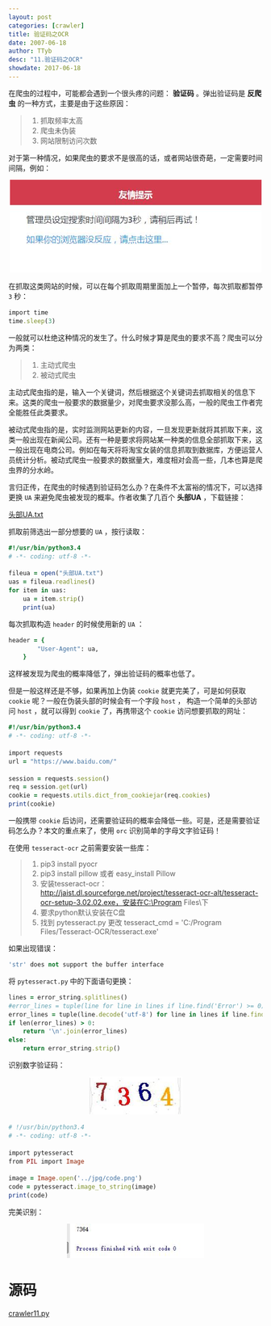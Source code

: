 ```yaml
---
layout: post
categories: [crawler]
title: 验证码之OCR
date: 2007-06-18
author: TTyb
desc: "11.验证码之OCR"
showdate: 2017-06-18
---
```


在爬虫的过程中，可能都会遇到一个很头疼的问题： **验证码** 。弹出验证码是 **反爬虫** 的一种方式，主要是由于这些原因：

>1. 抓取频率太高
>2. 爬虫未伪装
>3. 网站限制访问次数

对于第一种情况，如果爬虫的要求不是很高的话，或者网站很奇葩，一定需要时间间隔，例如：

<p style="text-align:center"><img  src="/img/crawler11/result1.jpg"/></p>

在抓取这类网站的时候，可以在每个抓取周期里面加上一个暂停，每次抓取都暂停 `3` 秒：

~~~ruby
import time
time.sleep(3)
~~~

一般就可以杜绝这种情况的发生了。什么时候才算是爬虫的要求不高？爬虫可以分为两类：

>1. 主动式爬虫
>2. 被动式爬虫

主动式爬虫指的是，输入一个关键词，然后根据这个关键词去抓取相关的信息下来。这类的爬虫一般要求的数据量少，对爬虫要求没那么高，一般的爬虫工作者完全能胜任此类要求。

被动式爬虫指的是，实时监测网站更新的内容，一旦发现更新就将其抓取下来，这类一般出现在新闻公司。还有一种是要求将网站某一种类的信息全部抓取下来，这一般出现在电商公司。例如在每天将将淘宝女装的信息抓取到数据库，方便运营人员统计分析。被动式爬虫一般要求的数据量大，难度相对会高一些，几本也算是爬虫界的分水岭。

言归正传，在爬虫的时候遇到验证码怎么办？在条件不太富裕的情况下，可以选择更换 `UA` 来避免爬虫被发现的概率。作者收集了几百个 **头部UA** ，下载链接：

<a href="/code/crawler11/头部UA.txt" target="_blank">头部UA.txt</a>

抓取前筛选出一部分想要的 `UA` ，按行读取：

~~~ruby
#!/usr/bin/python3.4
# -*- coding: utf-8 -*-

fileua = open("头部UA.txt")
uas = fileua.readlines()
for item in uas:
    ua = item.strip()
    print(ua)
~~~

每次抓取构造 `header` 的时候使用新的 `UA` ：

~~~ruby
header = {
        "User-Agent": ua,
    }
~~~

这样被发现为爬虫的概率降低了，弹出验证码的概率也低了。

但是一般这样还是不够，如果再加上伪装 `cookie` 就更完美了，可是如何获取 `cookie` 呢？一般在伪装头部的时候会有一个字段 `host` ， 构造一个简单的头部访问 `host` ，就可以得到 `cookie` 了，再携带这个 `cookie` 访问想要抓取的网址：

~~~ruby
#!/usr/bin/python3.4
# -*- coding: utf-8 -*-

import requests
url = "https://www.baidu.com/"

session = requests.session()
req = session.get(url)
cookie = requests.utils.dict_from_cookiejar(req.cookies)
print(cookie)
~~~

一般携带 `cookie` 后访问，还需要验证码的概率会降低一些。可是，还是需要验证码怎么办？本文的重点来了，使用 `orc` 识别简单的字母文字验证码！

在使用 `tesseract-ocr` 之前需要安装一些库：

>1. pip3 install pyocr
>2. pip3 install pillow 或者 easy_install Pillow
>3. 安装tesseract-ocr：http://jaist.dl.sourceforge.net/project/tesseract-ocr-alt/tesseract-ocr-setup-3.02.02.exe，安装在C:\Program Files\下
>4. 要求python默认安装在C盘
>5. 找到 pytesseract.py 更改 tesseract_cmd = 'C:/Program Files/Tesseract-OCR/tesseract.exe'

如果出现错误：

~~~ruby
'str' does not support the buffer interface 
~~~

将 `pytesseract.py` 中的下面语句更换：

~~~ruby
lines = error_string.splitlines()
#error_lines = tuple(line for line in lines if line.find('Error') >= 0)
error_lines = tuple(line.decode('utf-8') for line in lines if line.find(b'Error') >= 0)
if len(error_lines) > 0:
	return '\n'.join(error_lines)
else:
	return error_string.strip()
~~~

识别数字验证码：

<p style="text-align:center"><img  src="/img/crawler11/result2.jpg"/></p>

~~~ruby
# !/usr/bin/python3.4
# -*- coding: utf-8 -*-

import pytesseract
from PIL import Image

image = Image.open('../jpg/code.png')
code = pytesseract.image_to_string(image)
print(code)
~~~

完美识别：

<p style="text-align:center"><img  src="/img/crawler11/result3.jpg"/></p>

# 源码

<a href="/code/crawler11/crawler11.py" target="_blank">crawler11.py</a>
